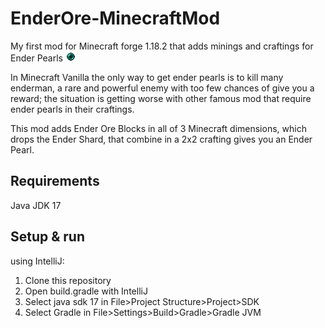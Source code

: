 # EnderOre-MinecraftMod
My first mod for Minecraft forge 1.18.2 that adds minings and craftings for Ender Pearls
![Mod Logo](/src/main/resources/enderore_logo.png?raw=true "Mod Logo")

In Minecraft Vanilla the only way to get ender pearls is to kill many enderman, a rare and powerful enemy with too few chances of give you a reward;
the situation is getting worse with other famous mod that require ender pearls in their craftings.

This mod adds Ender Ore Blocks in all of 3 Minecraft dimensions, which drops the Ender Shard, that combine in a 2x2 crafting gives you an Ender Pearl.

## Requirements
Java JDK 17

## Setup & run
using IntelliJ:
1) Clone this repository
2) Open build.gradle with IntelliJ
3) Select java sdk 17 in File>Project Structure>Project>SDK
4) Select Gradle in File>Settings>Build>Gradle>Gradle JVM
